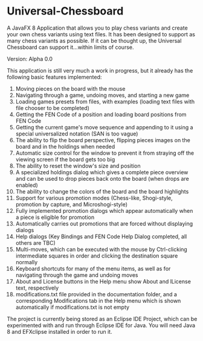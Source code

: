 # Universal-Chessboard
A JavaFX 8 Application that allows you to play chess variants and create your own chess variants using text files. It has been designed to support as many chess variants as possible. If it can be thought up, the Universal Chessboard can support it...within limits of course.

Version: Alpha 0.0

This application is still very much a work in progress, but it already has the following basic features implemented:
1. Moving pieces on the board with the mouse
2. Navigating through a game, undoing moves, and starting a new game
3. Loading games presets from files, with examples (loading text files with file chooser to be completed)
4. Getting the FEN Code of a position and loading board positions from FEN Code
5. Getting the current game's move sequence and appending to it using a special universalized notation (SAN is too vague)
6. The ability to flip the board perspective, flipping pieces images on the board and in the holdings when needed
7. Automatic size control for the window to prevent it from straying off the viewing screen if the board gets too big
8. The ability to reset the window's size and position
9. A specialized holdings dialog which gives a complete piece overview and can be used to drop pieces back onto the board (when drops are enabled)
10. The ability to change the colors of the board and the board highlights
11. Support for various promotion modes (Chess-like, Shogi-style, promotion by capture, and Microshogi-style)
12. Fully implemented promotion dialogs which appear automatically when a piece is eligible for promotion
13. Automatically carries out promotions that are forced without displaying dialogs
14. Help dialogs (Key Bindings and FEN Code Help Dialog completed, all others are TBC)
15. Multi-moves, which can be executed with the mouse by Ctrl-clicking intermediate squares in order and clicking the destination square normally
16. Keyboard shortcuts for many of the menu items, as well as for navigating through the game and undoing moves
17. About and License buttons in the Help menu show About and lLicense text, respectively
18. modifications.txt file provided in the documentation folder, and a corresponding Modifications tab in the Help menu which is shown automatically if modifications.txt is not empty

The project is currently being stored as an Eclipse IDE Project, which can be experimented with and run through Eclipse IDE for Java.
You will need Java 8 and EFXclipse installed in order to run it.
